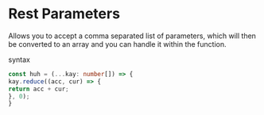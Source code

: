 # Rest Parameters
Allows you to accept a comma separated list of parameters, which will then be converted to an array and you can handle it within the function.

syntax 
```typescript
const huh = (...kay: number[]) => {
kay.reduce((acc, cur) => {
return acc + cur;
}, 0);
}
```